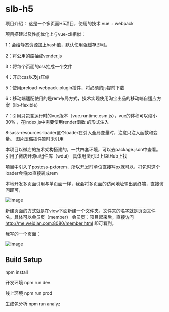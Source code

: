 # slb-h5

项目介绍：
   这是一个多页面H5项目，使用的技术 vue + webpack

   项目搭建以及性能优化上与vue-cli相似：

   1：会给静态资源加上hash值，默认使用强缓存即可。

   2：将公用的库抽成vender.js

   3：将每个页面的css抽成一个文件

   4：开启css以及js压缩

   5：使用preload-webpack-plugin插件，将必须的js提前下载

   6：移动端适配使用的是rem布局方式，技术实现使用淘宝出品的移动端自适应方案（lib-flexible）

   7：引用只包含运行时的vue版本（vue.runtime.esm.js），vue的体积可以缩小30% ，在index.js中需要使用render函数
   的形式注入

   8:sass-resources-loader这个loader在引入全局变量时，注意只注入函数和变量。
   图片压缩插件暂时未引用

 本项目以微店的技术架构搭建的，一共四套环境，可以去package.json中查看。引用了微店开源ui组件库（wdui）
 具体用法可以上GitHub上找

 项目中引入了postcss-pxtorem，所以开发时单位直接写px就可以，打包时这个loader会将px直接转成rem

 本地开发多页面引用与单页面一样，我会将多页面的访问地址输出到终端，直接访问即可，

 ![image](https://github.com/fate66/slb-h5/raw/master/repositories/dev-img.png)


 新建页面的方式就是在view下面新建一个文件夹，文件夹的名字就是页面文件名。具体可以会员页（member）
 会员页：项目起来后，直接访问 http://me.weidian.com:8080/member.html 即可看到。


 我写的一个页面：


 ![image](https://github.com/fate66/slb-h5/raw/master/repositories/member-page.png)



## Build Setup

npm install

开发环境
npm run dev

线上环境
npm run prod

生成包分析
npm run analyz

